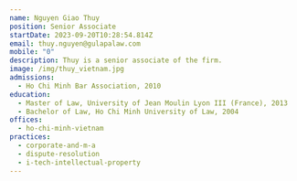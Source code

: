 ```yaml
---
name: Nguyen Giao Thuy
position: Senior Associate
startDate: 2023-09-20T10:28:54.814Z
email: thuy.nguyen@gulapalaw.com
mobile: "0"
description: Thuy is a senior associate of the firm.
image: /img/thuy_vietnam.jpg
admissions:
  - Ho Chi Minh Bar Association, 2010
education:
  - Master of Law, University of Jean Moulin Lyon III (France), 2013
  - Bachelor of Law, Ho Chi Minh University of Law, 2004
offices:
  - ho-chi-minh-vietnam
practices:
  - corporate-and-m-a
  - dispute-resolution
  - i-tech-intellectual-property
---
```

